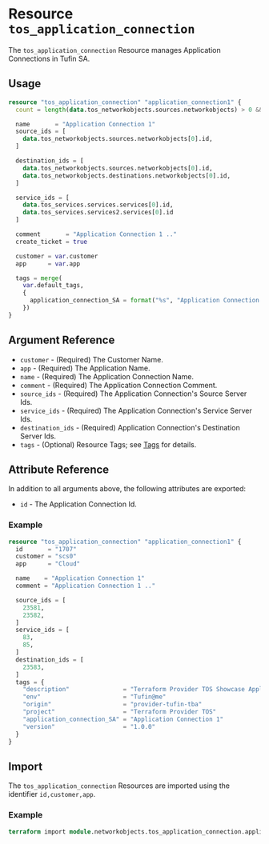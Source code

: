 # Resource `tos_application_connection`

The `tos_application_connection` Resource manages Application Connections in Tufin SA.

## Usage

```terraform
resource "tos_application_connection" "application_connection1" {
  count = length(data.tos_networkobjects.sources.networkobjects) > 0 && length(data.tos_networkobjects.sources.networkobjects) > 0 && length(data.tos_services.services.services) > 0  ? 1 : 0

  name       = "Application Connection 1"
  source_ids = [
    data.tos_networkobjects.sources.networkobjects[0].id,
  ]

  destination_ids = [
    data.tos_networkobjects.sources.networkobjects[0].id,
    data.tos_networkobjects.destinations.networkobjects[0].id,
  ]

  service_ids = [
    data.tos_services.services.services[0].id,
    data.tos_services.services2.services[0].id
  ]

  comment       = "Application Connection 1 .."
  create_ticket = true

  customer = var.customer
  app      = var.app

  tags = merge(
    var.default_tags,
    {
      application_connection_SA = format("%s", "Application Connection 1")
    })
}
```

## Argument Reference

* `customer` - (Required) The Customer Name.
* `app` - (Required) The Application Name.
* `name` - (Required) The Application Connection Name.
* `comment` - (Required) The Application Connection Comment.
* `source_ids` - (Required) The Application Connection's Source Server Ids.
* `service_ids` - (Required) The Application Connection's Service Server Ids.
* `destination_ids` - (Required) Application Connection's Destination Server Ids.
* `tags` - (Optional) Resource Tags; see [Tags](tag.md) for details.

## Attribute Reference

In addition to all arguments above, the following attributes are exported:

* `id` - The Application Connection Id.

### Example

```terraform
resource "tos_application_connection" "application_connection1" {
  id       = "1707"
  customer = "scs0"
  app      = "Cloud"

  name    = "Application Connection 1"
  comment = "Application Connection 1 .."

  source_ids = [
    23581,
    23582,
  ]
  service_ids = [
    83,
    85,
  ]
  destination_ids = [
    23583,
  ]
  tags = {
    "description"               = "Terraform Provider TOS Showcase Application Connection Objects"
    "env"                       = "Tufin@me"
    "origin"                    = "provider-tufin-tba"
    "project"                   = "Terraform Provider TOS"
    "application_connection_SA" = "Application Connection 1"
    "version"                   = "1.0.0"
  }
}
```

## Import

The `tos_application_connection` Resources are imported using the identifier `id,customer,app`.

### Example

```terraform
terraform import module.networkobjects.tos_application_connection.application_connection_1 19147, scs0, Cloud
```
